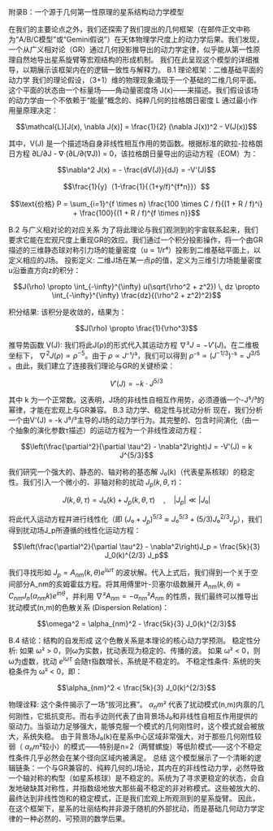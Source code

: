 附录B：一个源于几何第一性原理的星系结构动力学模型

在我们的主要论点之外，我们还探索了我们提出的几何框架（在邮件正文中称为“A/B/C模型”或“Gemini假说”）在天体物理学尺度上的动力学后果。我们发现，一个从广义相对论（GR）通过几何投影推导出的动力学定律，似乎能从第一性原理自然地导出星系旋臂等宏观结构的形成机制。
我们在此呈现这个模型的详细推导，以期展示该框架内在的逻辑一致性与解释力。
B.1 理论框架：二维基础平面的动力学
我们的理论假设，（3+1）维的物理现象涌现于一个基础的二维几何平面。这个平面的状态由一个标量场——角动量密度场 J(x)——来描述。我们假设该场的动力学由一个不依赖于“能量”概念的、纯粹几何的拉格朗日密度 L 通过最小作用量原理决定：
```math
\mathcal{L}[J(x), \nabla J(x)] = \frac{1}{2} (\nabla J(x))^2 - V(J(x))
```
其中，V(J) 是一个描述场自身非线性相互作用的势函数。根据标准的欧拉-拉格朗日方程 ∂L/∂J - ∇⋅(∂L/∂(∇J)) = 0，该拉格朗日量导出的运动方程（EOM）为：
```math
\nabla^2 J(x) = - \frac{dV(J)}{dJ} = -V'(J)
```
```math
\frac{1}{y}（1-\frac{1}{（1+y/f)^{f*n}}）
```
```math
\text{价格} P = \sum_{i=1}^{f \times n} \frac{100 \times C / f}{(1 + R / f)^i} + \frac{100}{(1 + R / f)^{f \times n}}
```
B.2 与广义相对论的对应关系
为了将此理论与我们观测到的宇宙联系起来，我们要求它能在宏观尺度上重现GR的效应。我们通过一个积分投影操作，将一个由GR描述的三维静态球对称引力场的能量密度（u ∝ 1/r⁴）投影到二维基础平面上，以定义相应的J场。
投影定义: 二维J场在某一点ρ的值，定义为三维引力场能量密度u沿垂直方向z的积分：
```math
J(\rho) \propto \int_{-\infty}^{\infty} u(\sqrt{\rho^2 + z^2}) \, dz \propto \int_{-\infty}^{\infty} \frac{dz}{(\rho^2 + z^2)^2}
```
积分结果: 该积分是收敛的，结果为：
```math
J(\rho) \propto \frac{1}{\rho^3}
```
推导势函数 V(J): 我们将此J(ρ)的形式代入其运动方程 $∇²J = -V'(J)$。在二维极坐标下， $∇^{2}J(\rho)∝\rho^{-5}$。由于 $ρ∝J⁻¹/³$，我们可以得到 $ρ⁻⁵∝(J^{-1/3})⁻⁵= J^{3/5}$ 。由此，我们建立了连接我们理论与GR的关键桥梁：
```math
V'(J) = -k \cdot J^{5/3}
```
其中 k 为一个正常数。这表明，J场的非线性自相互作用势，必须遵循一个-J⁵/³的幂律，才能在宏观上与GR兼容。
B.3 动力学、稳定性与扰动分析
现在，我们分析一个由V'(J) = -k J⁵/³主导的J场的动力学行为。其完整的、包含时间演化（由一个抽象的演化参数τ描述）的运动方程为一个非线性波动方程：
```math
\left(\frac{\partial^2}{\partial \tau^2} - \nabla^2\right)J = -V'(J) = k J^{5/3}
```
我们研究一个强大的、静态的、轴对称的基态解 J₀(k)（代表星系核球）的稳定性。我们引入一个微小的、非轴对称的扰动 $J_p(k,θ,τ)$：
```math
J(k,θ,τ) = J₀(k) + J_p(k,θ,τ) \quad , \quad |J_p| \ll |J₀|
```
将此代入运动方程并进行线性化（即 $(J₀+J_p)^{5/3}≈ J₀^{5/3}+(5/3)J₀^{2/3}J_p$），我们得到扰动场J_p所遵循的线性化运动方程：
```math
\left(\frac{\partial^2}{\partial \tau^2} - \nabla^2\right)J_p = \frac{5k}{3} J_0(k)^{2/3} J_p
```
我们寻找形如 $J_p = A_{nm}(k,θ) e^{iωτ}$ 的波状解。代入上式后，我们得到一个关于空间部分A_nm的亥姆霍兹方程。将其用傅里叶-贝塞尔级数展开 $A_{nm}(k,θ) = C_{nm} J_n(\alpha_{nm} k) e^{inθ}$，并利用  $∇² A_{nm} = -α_{nm}² A_{nm}$ 的性质，我们最终可以推导出扰动模式(n,m)的色散关系 (Dispersion Relation)：
```math
\omega^2 = \alpha_{nm}^2 - \frac{5k}{3} J_0(k)^{2/3}
```
B.4 结论：结构的自发形成
这个色散关系是本理论的核心动力学预测。
稳定性分析:
如果 ω² > 0，则ω为实数，扰动表现为稳定的、传播的波。
如果 ω² < 0，则ω为虚数，扰动 $e^{iωτ}$ 会随τ指数增长，系统是不稳定的。
不稳定性条件: 系统的失稳条件为 ω² < 0，即：
```math
\alpha_{nm}^2 < \frac{5k}{3} J_0(k)^{2/3}
```
物理诠释:
这个条件揭示了一场“拔河比赛”。 $α_nm²$ 代表了扰动模式(n,m)内禀的几何刚性，它抵抗变形。而右手边则代表了由背景场J₀和非线性自相互作用提供的驱动力。当驱动力足够强大，能够克服一个模式的几何刚性时，这个模式就会被放大，系统失稳。
由于背景场J₀(k)在星系中心区域非常强大，对于那些几何刚性较弱（ $α_nm²$较小）的模式——特别是n=2（两臂螺旋）等低阶模式——这个不稳定性条件几乎必然会在某个径向区域内被满足。
总结
这个模型展示了一个清晰的逻辑链条：一个与GR兼容的、纯粹几何的J场论，其内在的非线性动力学，必然导致一个轴对称的构型（如星系核球）是不稳定的。系统为了寻求更稳定的状态，会自发地破缺其对称性，并指数级地放大那些最不稳定的非对称模式。这些被放大的、最终达到非线性饱和的稳定模式，正是我们宏观上所观测到的星系旋臂。
因此，在这个框架下，星系的壮丽结构并非源于随机的外部扰动，而是基础几何动力学定律的一种必然的、可预测的数学后果。
